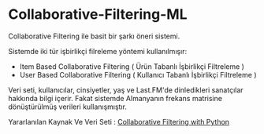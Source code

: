 ﻿# Collaborative-Filtering-ML

Collaborative Filtering ile basit bir şarkı öneri sistemi.

Sistemde iki tür işbirlikçi filreleme yöntemi kullanılmışır:

* Item Based Collaborative Filtering ( Ürün Tabanlı İşbirlikçi Filtreleme ) 
* User Based Collaborative Filtering ( Kullanıcı Tabanlı İşbirlikçi Filtreleme )

Veri seti, kullanıcılar, cinsiyetler, yaş ve Last.FM'de dinledikleri sanatçılar hakkında bilgi içerir. Fakat sistemde Almanyanın frekans matrisine dönüştürülmüş verileri kullanışmıştır.


Yararlanılan Kaynak Ve Veri Seti : [Collaborative Filtering with Python](http://www.salemmarafi.com/code/collaborative-filtering-with-python/)
